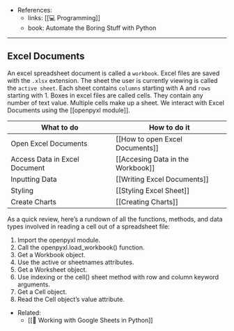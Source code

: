 - References:
	- links: [[💻 Programming]]
	- book: Automate the Boring Stuff with Python

---
## Excel Documents

An excel spreadsheet document is called a `workbook`. Excel files are saved with the `.xlsx` extension. The sheet the user is currently viewing is called the `active sheet`. Each sheet contains `columns` starting with A and `rows` starting with 1. Boxes in excel files are called cells. They contain any number of text value. Multiple cells make up a sheet. We interact with Excel Documents using the [[openpyxl module]]. 

What to do | How to do it
--|--
Open Excel Documents|[[How to open Excel Documents]]
Access Data in Excel Document| [[Accesing Data in the Workbook]]
Inputting Data | [[Writing Excel Documents]]
Styling | [[Styling Excel Sheet]]
Create Charts | [[Creating Charts]]

As a quick review, here’s a rundown of all the functions, methods, and data types involved in reading a cell out of a spreadsheet file:

1. Import the openpyxl module.
2. Call the openpyxl.load_workbook() function.
3. Get a Workbook object.
4. Use the active or sheetnames attributes.
5. Get a Worksheet object.
6. Use indexing or the cell() sheet method with row and column keyword arguments.
7. Get a Cell object.
8. Read the Cell object’s value attribute.


- Related:
	- [[🌳 Working with Google Sheets in Python]]